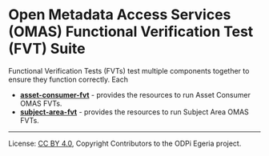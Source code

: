 <!-- SPDX-License-Identifier: Apache-2.0 -->
<!-- Copyright Contributors to the ODPi Egeria project. -->
  
# Open Metadata Access Services (OMAS) Functional Verification Test (FVT) Suite
  
Functional Verification Tests (FVTs) test multiple components together to
ensure they function correctly.  Each

* **[asset-consumer-fvt](asset-consumer-fvt)** - provides the resources to run Asset Consumer OMAS FVTs. 
* **[subject-area-fvt](subject-area-fvt)** - provides the resources to run Subject Area OMAS FVTs. 




----
License: [CC BY 4.0](https://creativecommons.org/licenses/by/4.0/),
Copyright Contributors to the ODPi Egeria project.

